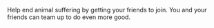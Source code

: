 Help end animal suffering by getting your friends to join. You and your friends can team up to do even more good.
